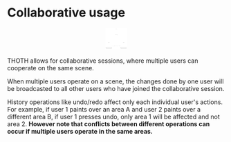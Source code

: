 # Collaborative usage

<p align="center">
    <img src="../assets/icons/vrc.png" alt="Collab" width="50"/>
</p>

THOTH allows for collaborative sessions, where multiple users can cooperate on the same scene. 

When multiple users operate on a scene, the changes done by one user will be broadcasted to all other users who have joined the collaborative session.

History operations like undo/redo affect only each individual user's actions. For example, if user 1 paints over an area A and user 2 paints over a different area B, if user 1 presses undo, only area 1 will be affected and not area 2. **However note that conflicts between different operations can occur if multiple users operate in the same areas.**